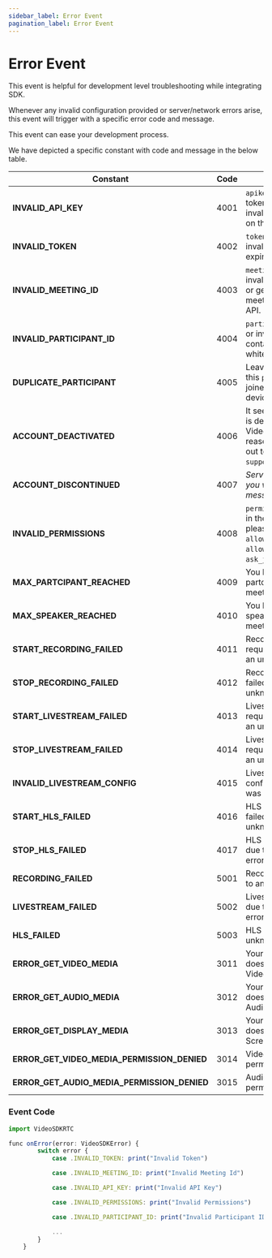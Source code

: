 ```yaml
---
sidebar_label: Error Event
pagination_label: Error Event
---
```


# Error Event

This event is helpful for development level troubleshooting while integrating SDK.

Whenever any invalid configuration provided or server/network errors arise, this event will trigger with a specific error code and message.

This event can ease your development process.

We have depicted a specific constant with code and message in the below table.

| Constant                                    | Code | Message                                                                                                               |
| ------------------------------------------- | ---- | --------------------------------------------------------------------------------------------------------------------- |
| **INVALID_API_KEY**                         | 4001 | `apikey` provided in the token is empty or invalid, please verify it on the dashboard.                                |
| **INVALID_TOKEN**                           | 4002 | `token` is empty or invalid or might have expired.                                                                    |
| **INVALID_MEETING_ID**                      | 4003 | `meetingId` is empty or invalid, please verify it or generate new meetingId using the API.                            |
| **INVALID_PARTICIPANT_ID**                  | 4004 | `participantId` is empty or invalid, it shouldn't contain any whitespaces.                                            |
| **DUPLICATE_PARTICIPANT**                   | 4005 | Leaving meeting, since this `participantId` joined from another device.                                               |
| **ACCOUNT_DEACTIVATED**                     | 4006 | It seems your account is deactivated by VideoSDK for some reason, you can reach out to us at `support@videosdk.live`. |
| **ACCOUNT_DISCONTINUED**                    | 4007 | _Server will respond you with specific message._                                                                      |
| **INVALID_PERMISSIONS**                     | 4008 | `permissions` provided in the token are invalid, please don't use `allow_join` or `allow_mod` with `ask_join`.        |
| **MAX_PARTCIPANT_REACHED**                  | 4009 | You have reached max partcipant limit in a meeting.                                                                   |
| **MAX_SPEAKER_REACHED**                     | 4010 | You have reached max speaker limit in a meeting.                                                                      |
| **START_RECORDING_FAILED**                  | 4011 | Recording start request failed due to an unknown error.                                                               |
| **STOP_RECORDING_FAILED**                   | 4012 | Recording stop request failed due to an unknown error.                                                                |
| **START_LIVESTREAM_FAILED**                 | 4013 | Livestream start request failed due to an unknown error.                                                              |
| **STOP_LIVESTREAM_FAILED**                  | 4014 | Livestream stop request failed due to an unknown error.                                                               |
| **INVALID_LIVESTREAM_CONFIG**               | 4015 | Livestream 'outputs' configuration provided was invalid.                                                              |
| **START_HLS_FAILED**                        | 4016 | HLS start request failed due to an unknown error.                                                                     |
| **STOP_HLS_FAILED**                         | 4017 | HLS stop request failed due to an unknown error.                                                                      |
| **RECORDING_FAILED**                        | 5001 | Recording stopped due to an unknown error.                                                                            |
| **LIVESTREAM_FAILED**                       | 5002 | Livestream stopped due to an unknown error.                                                                           |
| **HLS_FAILED**                              | 5003 | HLS stopped due to an unknown error.                                                                                  |
| **ERROR_GET_VIDEO_MEDIA**                   | 3011 | Your browser/Device does not support Video.                                                                           |
| **ERROR_GET_AUDIO_MEDIA**                   | 3012 | Your browser/Device does not support Audio.                                                                           |
| **ERROR_GET_DISPLAY_MEDIA**                 | 3013 | Your browser/Device does not support Screen Sharing.                                                                  |
| **ERROR_GET_VIDEO_MEDIA_PERMISSION_DENIED** | 3014 | Video capture permission denied.                                                                                      |
| **ERROR_GET_AUDIO_MEDIA_PERMISSION_DENIED** | 3015 | Audio capture permission denied.                                                                                      |

### Event Code

```js
import VideoSDKRTC

func onError(error: VideoSDKError) {
        switch error {
            case .INVALID_TOKEN: print("Invalid Token")

            case .INVALID_MEETING_ID: print("Invalid Meeting Id")

            case .INVALID_API_KEY: print("Invalid API Key")

            case .INVALID_PERMISSIONS: print("Invalid Permissions")

            case .INVALID_PARTICIPANT_ID: print("Invalid Participant ID")

            ...
        }
    }
```
